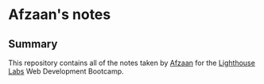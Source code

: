 # Afzaan's notes


## Summary
This repository contains all of the notes taken by [Afzaan](https://github.com/afzaanhakim) for the [Lighthouse Labs](https://www.lighthouselabs.ca/) Web Development Bootcamp.

